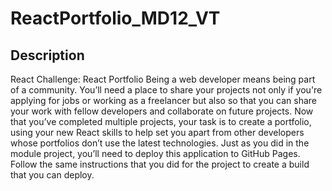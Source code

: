 # ReactPortfolio_MD12_VT

## Description

React Challenge: React Portfolio  Being a web developer means being part of a community. You’ll need a place to share your projects not only if you're applying for jobs or working as a freelancer but also so that you can share your work with fellow developers and collaborate on future projects.  Now that you’ve completed multiple projects, your task is to create a portfolio, using your new React skills to help set you apart from other developers whose portfolios don’t use the latest technologies.  Just as you did in the module project, you’ll need to deploy this application to GitHub Pages. Follow the same instructions that you did for the project to create a build that you can deploy. 
